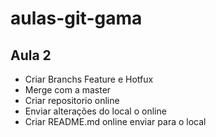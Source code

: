 # aulas-git-gama

## Aula 2
- Criar Branchs Feature e Hotfux 
- Merge com a master
- Criar repositorio online 
- Enviar alterações do local o online
- Criar README.md online enviar para o local 
